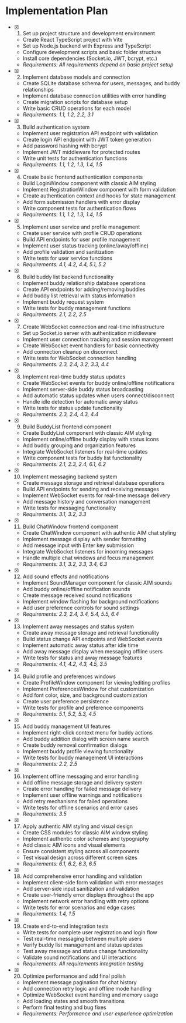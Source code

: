 # Implementation Plan

- [x] 1. Set up project structure and development environment





  - Create React TypeScript project with Vite
  - Set up Node.js backend with Express and TypeScript
  - Configure development scripts and basic folder structure
  - Install core dependencies (Socket.io, JWT, bcrypt, etc.)
  - _Requirements: All requirements depend on basic project setup_

- [x] 2. Implement database models and connection





  - Create SQLite database schema for users, messages, and buddy relationships
  - Implement database connection utilities with error handling
  - Create migration scripts for database setup
  - Write basic CRUD operations for each model
  - _Requirements: 1.1, 1.2, 2.2, 3.1_

- [x] 3. Build authentication system







  - Implement user registration API endpoint with validation
  - Create login API endpoint with JWT token generation
  - Add password hashing with bcrypt
  - Implement JWT middleware for protected routes
  - Write unit tests for authentication functions
  - _Requirements: 1.1, 1.2, 1.3, 1.4, 1.5_

- [x] 4. Create basic frontend authentication components





  - Build LoginWindow component with classic AIM styling
  - Implement RegistrationWindow component with form validation
  - Create authentication context and hooks for state management
  - Add form submission handlers with error display
  - Write component tests for authentication flows
  - _Requirements: 1.1, 1.2, 1.3, 1.4, 1.5_

- [x] 5. Implement user service and profile management





  - Create user service with profile CRUD operations
  - Build API endpoints for user profile management
  - Implement user status tracking (online/away/offline)
  - Add profile validation and sanitization
  - Write tests for user service functions
  - _Requirements: 4.1, 4.2, 4.4, 5.1, 5.2_

- [x] 6. Build buddy list backend functionality






























  - Implement buddy relationship database operations
  - Create API endpoints for adding/removing buddies
  - Add buddy list retrieval with status information
  - Implement buddy request system
  - Write tests for buddy management functions
  - _Requirements: 2.1, 2.2, 2.5_

- [x] 7. Create WebSocket connection and real-time infrastructure





  - Set up Socket.io server with authentication middleware
  - Implement user connection tracking and session management
  - Create WebSocket event handlers for basic connectivity
  - Add connection cleanup on disconnect
  - Write tests for WebSocket connection handling
  - _Requirements: 2.3, 2.4, 3.2, 3.3, 4.4_

- [x] 8. Implement real-time buddy status updates





  - Create WebSocket events for buddy online/offline notifications
  - Implement server-side buddy status broadcasting
  - Add automatic status updates when users connect/disconnect
  - Handle idle detection for automatic away status
  - Write tests for status update functionality
  - _Requirements: 2.3, 2.4, 4.3, 4.4_

- [x] 9. Build BuddyList frontend component












  - Create BuddyList component with classic AIM styling
  - Implement online/offline buddy display with status icons
  - Add buddy grouping and organization features
  - Integrate WebSocket listeners for real-time updates
  - Write component tests for buddy list functionality
  - _Requirements: 2.1, 2.3, 2.4, 6.1, 6.2_

- [x] 10. Implement messaging backend system





  - Create message storage and retrieval database operations
  - Build API endpoints for sending and receiving messages
  - Implement WebSocket events for real-time message delivery
  - Add message history and conversation management
  - Write tests for messaging functionality
  - _Requirements: 3.1, 3.2, 3.3_

- [x] 11. Build ChatWindow frontend component





  - Create ChatWindow component with authentic AIM chat styling
  - Implement message display with sender formatting
  - Add message input with Enter key submission
  - Integrate WebSocket listeners for incoming messages
  - Handle multiple chat windows and focus management
  - _Requirements: 3.1, 3.2, 3.3, 3.4, 6.3_

- [x] 12. Add sound effects and notifications







  - Implement SoundManager component for classic AIM sounds
  - Add buddy online/offline notification sounds
  - Create message received sound notifications
  - Implement window flashing for background notifications
  - Add user preference controls for sound settings
  - _Requirements: 2.3, 2.4, 3.4, 5.4, 5.5, 6.4_

- [x] 13. Implement away messages and status system





  - Create away message storage and retrieval functionality
  - Build status change API endpoints and WebSocket events
  - Implement automatic away status after idle time
  - Add away message display when messaging offline users
  - Write tests for status and away message features
  - _Requirements: 4.1, 4.2, 4.3, 4.5, 3.5_

- [x] 14. Build profile and preferences windows




  - Create ProfileWindow component for viewing/editing profiles
  - Implement PreferencesWindow for chat customization
  - Add font color, size, and background customization
  - Create user preference persistence
  - Write tests for profile and preference components
  - _Requirements: 5.1, 5.2, 5.3, 4.5_

- [x] 15. Add buddy management UI features
  - Implement right-click context menu for buddy actions
  - Add buddy addition dialog with screen name search
  - Create buddy removal confirmation dialogs
  - Implement buddy profile viewing functionality
  - Write tests for buddy management UI interactions
  - _Requirements: 2.2, 2.5_

- [x] 16. Implement offline messaging and error handling
  - Add offline message storage and delivery system
  - Create error handling for failed message delivery
  - Implement user offline warnings and notifications
  - Add retry mechanisms for failed operations
  - Write tests for offline scenarios and error cases
  - _Requirements: 3.5_

- [x] 17. Apply authentic AIM styling and visual design
  - Create CSS modules for classic AIM window styling
  - Implement authentic color schemes and typography
  - Add classic AIM icons and visual elements
  - Ensure consistent styling across all components
  - Test visual design across different screen sizes
  - _Requirements: 6.1, 6.2, 6.3, 6.5_

- [x] 18. Add comprehensive error handling and validation
  - Implement client-side form validation with error messages
  - Add server-side input sanitization and validation
  - Create user-friendly error displays throughout the app
  - Implement network error handling with retry options
  - Write tests for error scenarios and edge cases
  - _Requirements: 1.4, 1.5_

- [x] 19. Create end-to-end integration tests
  - Write tests for complete user registration and login flow
  - Test real-time messaging between multiple users
  - Verify buddy list management and status updates
  - Test away message and status change functionality
  - Validate sound notifications and UI interactions
  - _Requirements: All requirements integration testing_

- [x] 20. Optimize performance and add final polish
  - Implement message pagination for chat history
  - Add connection retry logic and offline mode handling
  - Optimize WebSocket event handling and memory usage
  - Add loading states and smooth transitions
  - Perform final testing and bug fixes
  - _Requirements: Performance and user experience optimization_